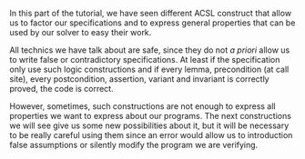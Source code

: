 In this part of the tutorial, we have seen different ACSL construct that allow
us to factor our specifications and to express general properties that can be
used by our solver to easy their work.

All technics we have talk about are safe, since they do not *a priori* allow us
to write false or contradictory specifications. At least if the specification
only use such logic constructions and if every lemma, precondition (at call
site), every postcondition, assertion, variant and invariant is correctly
proved, the code is correct.

However, sometimes, such constructions are not enough to express all properties
we want to express about our programs. The next constructions we will see give
us some new possibilities about it, but it will be necessary to be really
careful using them since an error would allow us to introduction false
assumptions or silently modify the program we are verifying.